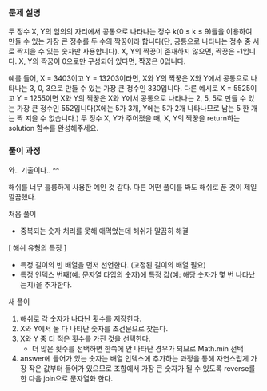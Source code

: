 ### 문제 설명

두 정수 X, Y의 임의의 자리에서 공통으로 나타나는 정수 k(0 ≤ k ≤ 9)들을 이용하여 만들 수 있는 가장 큰 정수를 두 수의 짝꿍이라 합니다(단, 공통으로 나타나는 정수 중 서로 짝지을 수 있는 숫자만 사용합니다). X, Y의 짝꿍이 존재하지 않으면, 짝꿍은 -1입니다. X, Y의 짝꿍이 0으로만 구성되어 있다면, 짝꿍은 0입니다.

예를 들어, X = 3403이고 Y = 13203이라면, X와 Y의 짝꿍은 X와 Y에서 공통으로 나타나는 3, 0, 3으로 만들 수 있는 가장 큰 정수인 330입니다. 다른 예시로 X = 5525이고 Y = 1255이면 X와 Y의 짝꿍은 X와 Y에서 공통으로 나타나는 2, 5, 5로 만들 수 있는 가장 큰 정수인 552입니다(X에는 5가 3개, Y에는 5가 2개 나타나므로 남는 5 한 개는 짝 지을 수 없습니다.)
두 정수 X, Y가 주어졌을 때, X, Y의 짝꿍을 return하는 solution 함수를 완성해주세요.

### 풀이 과정

와.. 기출이다.. ^^

해쉬를 너무 훌륭하게 사용한 예인 것 같다.
다른 어떤 풀이를 봐도 해쉬로 푼 것이 제일 깔끔했다.

처음 풀이

- 중복되는 숫자 처리를 못해 애먹었는데 해쉬가 말끔히 해결

[ 해쉬 유형의 특징 ]

- 특정 길이의 빈 배열을 먼저 선언한다. (고정된 길이의 배열 필요)
- 특정 인덱스 번째(예: 문자열 타입의 숫자)에 특정 값(예: 해당 숫자가 몇 번 나타났는지)을 추가한다.

새 풀이

1. 해쉬로 각 숫자가 나타난 횟수를 저장한다.
2. X와 Y에서 둘 다 나타난 숫자를 조건문으로 찾는다.
3. X와 Y 중 더 적은 횟수를 가진 것을 선택한다.
   - 더 많은 횟수를 선택하면 한쪽에 안 나타난 경우가 되므로 Math.min 선택
4. answer에 들어가 있는 숫자는 배열 인덱스에 추가하는 과정을 통해 자연스럽게 가장 작은 값부터 들어가 있으므로
   조합에서 가장 큰 숫자가 될 수 있도록 reverse를 한 다음 join으로 문자열화 한다.
